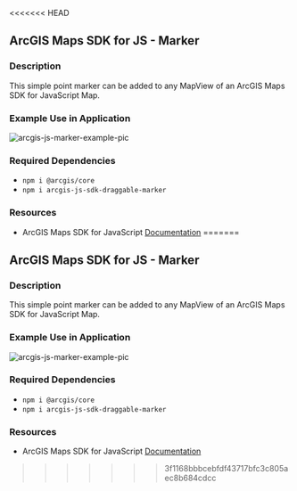 <<<<<<< HEAD
## ArcGIS Maps SDK for JS - Marker

### Description

This simple point marker can be added to any MapView of an ArcGIS Maps SDK for JavaScript Map.

### Example Use in Application

![arcgis-js-marker-example-pic](https://user-images.githubusercontent.com/112517097/235935955-11b5dc33-c073-4856-957e-aae105b184c4.PNG)

### Required Dependencies

- `npm i @arcgis/core`
- `npm i arcgis-js-sdk-draggable-marker`

### Resources

- ArcGIS Maps SDK for JavaScript [Documentation](https://developers.arcgis.com/javascript/latest/)
=======
## ArcGIS Maps SDK for JS - Marker

### Description

This simple point marker can be added to any MapView of an ArcGIS Maps SDK for JavaScript Map.

### Example Use in Application

![arcgis-js-marker-example-pic](https://user-images.githubusercontent.com/112517097/235935955-11b5dc33-c073-4856-957e-aae105b184c4.PNG)

### Required Dependencies

- `npm i @arcgis/core`
- `npm i arcgis-js-sdk-draggable-marker`

### Resources

- ArcGIS Maps SDK for JavaScript [Documentation](https://developers.arcgis.com/javascript/latest/)
>>>>>>> 3f1168bbbcebfdf43717bfc3c805aec8b684cdcc
